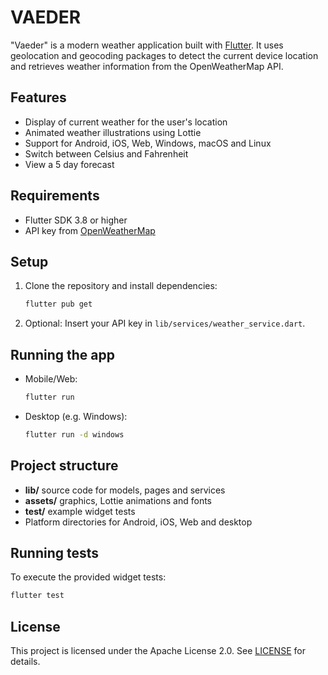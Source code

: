 # VAEDER

"Vaeder" is a modern weather application built with [Flutter](https://flutter.dev/). It uses geolocation and geocoding packages to detect the current device location and retrieves weather information from the OpenWeatherMap API.

## Features
- Display of current weather for the user's location
- Animated weather illustrations using Lottie
- Support for Android, iOS, Web, Windows, macOS and Linux
- Switch between Celsius and Fahrenheit
- View a 5 day forecast

## Requirements
- Flutter SDK 3.8 or higher
- API key from [OpenWeatherMap](https://openweathermap.org/)

## Setup
1. Clone the repository and install dependencies:
   ```bash
   flutter pub get
   ```
2. Optional: Insert your API key in `lib/services/weather_service.dart`.

## Running the app
- Mobile/Web:
  ```bash
  flutter run
  ```
- Desktop (e.g. Windows):
  ```bash
  flutter run -d windows
  ```

## Project structure
- **lib/** source code for models, pages and services
- **assets/** graphics, Lottie animations and fonts
- **test/** example widget tests
- Platform directories for Android, iOS, Web and desktop

## Running tests
To execute the provided widget tests:
```bash
flutter test
```

## License
This project is licensed under the Apache License 2.0. See [LICENSE](LICENSE) for details.
